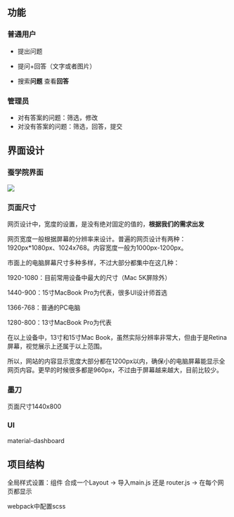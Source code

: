## 功能

### 普通用户

- 提出问题
- 提问+回答（文字或者图片）

- 搜索**问题** 查看**回答**

### 管理员

- 对有答案的问题：筛选，修改
- 对没有答案的问题：筛选，回答，提交



## 界面设计

### 蚕学院界面

![](C:\Users\12876\AppData\Roaming\Typora\typora-user-images\image-20210329102316181.png)



### 页面尺寸

网页设计中，宽度的设置，是没有绝对固定的值的，**根据我们的需求出发**

网页宽度一般根据屏幕的分辨率来设计。普遍的网页设计有两种：1920px*1080px、1024x768。内容宽度一般为1000px-1200px。

市面上的电脑屏幕尺寸多种多样，不过大部分都集中在这几种：

1920-1080：目前常用设备中最大的尺寸（Mac 5K屏除外）

1440-900：15寸MacBook Pro为代表，很多UI设计师首选

1366-768：普通的PC电脑

1280-800：13寸MacBook Pro为代表

在以上设备中，13寸和15寸Mac Book，虽然实际分辨率非常大，但由于是Retina屏幕，视觉展示上还属于以上范围。

所以，网站的内容显示宽度大部分都在1200px以内，确保小的电脑屏幕能显示全网页内容。更早的时候很多都是960px，不过由于屏幕越来越大，目前比较少。



### 墨刀

页面尺寸1440x800



### UI

material-dashboard



## 项目结构

全局样式设置：组件 合成一个Layout -> 导入main.js 还是 router.js -> 在每个网页都显示



webpack中配置scss